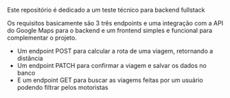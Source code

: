 Este repositório é dedicado a um teste técnico para backend fullstack

Os requisitos basicamente são 3 três endpoints e uma integração com a API do Google Maps para o backend e um frontend simples e funcional para complementar o projeto.

- Um endpoint POST para calcular a rota de uma viagem, retornando a distância
- Um endpoint PATCH para confirmar a viagem e salvar os dados no banco
- E um endpoint GET para buscar as viagems feitas por um usuário podendo filtrar pelos motoristas 

